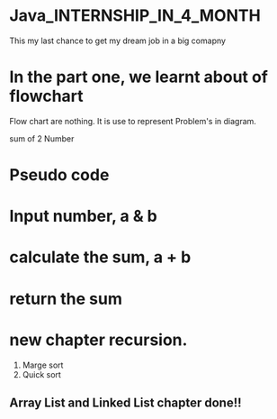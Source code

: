 # Java_INTERNSHIP_IN_4_MONTH
This my last chance to get my dream job in a big comapny 
# In the part one, we learnt about of flowchart 
Flow chart are nothing. It is use to represent Problem's in diagram.

sum of 2 Number 
# Pseudo code
# Input number, a & b
# calculate the sum, a + b
# return the sum

# new chapter recursion. 
1. Marge sort
2. Quick sort
## Array List and Linked List chapter done!!